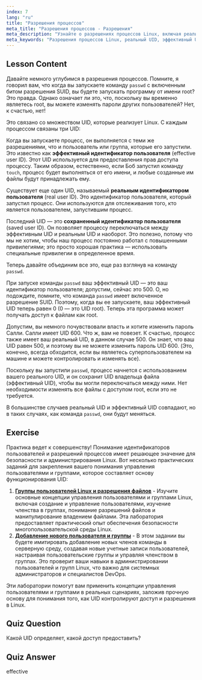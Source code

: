 ```yaml
---
index: 7
lang: "ru"
title: "Разрешения процессов"
meta_title: "Разрешения процессов - Разрешения"
meta_description: "Узнайте о разрешениях процессов Linux, включая реальные, эффективные и сохраненные идентификаторы пользователей. Поймите, как UID влияют на безопасность и выполнение команд. Начните обучение сегодня!"
meta_keywords: "Разрешения процессов Linux, реальный UID, эффективный UID, сохраненный UID, безопасность Linux, команда passwd, учебник по Linux, Linux для начинающих"
---
```


## Lesson Content

Давайте немного углубимся в разрешения процессов. Помните, я говорил вам, что когда вы запускаете команду `passwd` с включенным битом разрешения SUID, вы будете запускать программу от имени root? Это правда. Однако означает ли это, что, поскольку вы временно являетесь root, вы можете изменять пароли других пользователей? Нет, к счастью, нет!

Это связано со множеством UID, которые реализует Linux. С каждым процессом связаны три UID:

Когда вы запускаете процесс, он выполняется с теми же разрешениями, что и пользователь или группа, которые его запустили. Это известно как **эффективный идентификатор пользователя** (effective user ID). Этот UID используется для предоставления прав доступа процессу. Таким образом, естественно, если Боб запустил команду `touch`, процесс будет выполняться от его имени, и любые созданные им файлы будут принадлежать ему.

Существует еще один UID, называемый **реальным идентификатором пользователя** (real user ID). Это идентификатор пользователя, который запустил процесс. Они используются для отслеживания того, кто является пользователем, запустившим процесс.

Последний UID — это **сохраненный идентификатор пользователя** (saved user ID). Он позволяет процессу переключаться между эффективным UID и реальным UID и наоборот. Это полезно, потому что мы не хотим, чтобы наш процесс постоянно работал с повышенными привилегиями; это просто хорошая практика — использовать специальные привилегии в определенное время.

Теперь давайте объединим все это, еще раз взглянув на команду `passwd`.

При запуске команды `passwd` ваш эффективный UID — это ваш идентификатор пользователя; допустим, сейчас это 500. О, но подождите, помните, что команда `passwd` имеет включенное разрешение SUID. Поэтому, когда вы ее запускаете, ваш эффективный UID теперь равен 0 (0 — это UID root). Теперь эта программа может получать доступ к файлам как root.

Допустим, вы немного почувствовали власть и хотите изменить пароль Салли. Салли имеет UID 600. Что ж, вам не повезет. К счастью, процесс также имеет ваш реальный UID, в данном случае 500. Он знает, что ваш UID равен 500, и поэтому вы не можете изменить пароль UID 600. (Это, конечно, всегда обходится, если вы являетесь суперпользователем на машине и можете контролировать и изменять все).

Поскольку вы запустили `passwd`, процесс начнется с использованием вашего реального UID, и он сохранит UID владельца файла (эффективный UID), чтобы вы могли переключаться между ними. Нет необходимости изменять все файлы с доступом root, если это не требуется.

В большинстве случаев реальный UID и эффективный UID совпадают, но в таких случаях, как команда `passwd`, они будут меняться.

## Exercise

Практика ведет к совершенству! Понимание идентификаторов пользователей и разрешений процессов имеет решающее значение для безопасности и администрирования Linux. Вот несколько практических заданий для закрепления вашего понимания управления пользователями и группами, которое составляет основу функционирования UID:

1. **[Группы пользователей Linux и разрешения файлов](https://labex.io/ru/labs/linux-linux-user-group-and-file-permissions-18002)** - Изучите основные концепции управления пользователями и группами Linux, включая создание и управление пользователями, изучение членства в группах, понимание разрешений файлов и манипулирование владением файлами. Эта лаборатория предоставляет практический опыт обеспечения безопасности многопользовательской среды Linux.
2. **[Добавление нового пользователя и группы](https://labex.io/ru/labs/linux-add-new-user-and-group-17987)** - В этом задании вы будете имитировать добавление новых членов команды в серверную среду, создавая новые учетные записи пользователей, настраивая пользовательские группы и управляя членством в группах. Это проверит ваши навыки в администрировании пользователей и групп Linux, что важно для системных администраторов и специалистов DevOps.

Эти лаборатории помогут вам применить концепции управления пользователями и группами в реальных сценариях, заложив прочную основу для понимания того, как UID контролируют доступ и разрешения в Linux.

## Quiz Question

Какой UID определяет, какой доступ предоставить?

## Quiz Answer

effective
